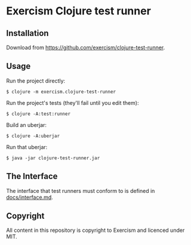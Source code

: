 # Exercism Clojure test runner

## Installation

Download from https://github.com/exercism/clojure-test-runner.

## Usage

Run the project directly:

    $ clojure -m exercism.clojure-test-runner

Run the project's tests (they'll fail until you edit them):

    $ clojure -A:test:runner

Build an uberjar:

    $ clojure -A:uberjar

Run that uberjar:

    $ java -jar clojure-test-runner.jar

## The Interface

The interface that test runners must conform to is defined in [docs/interface.md](docs/interface.md).

## Copyright

All content in this repository is copyright to Exercism and licenced under MIT.
